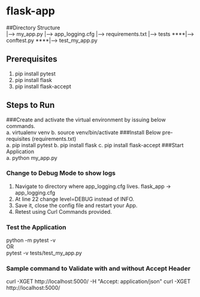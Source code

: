 # flask-app
##Directory Structure <br>
    |--> my_app.py
    |--> app_logging.cfg
    |--> requirements.txt
    |--> tests
    ****|--> conftest.py
    ****|--> test_my_app.py
## Prerequisites
1. pip install pytest
2. pip install flask
3. pip install flask-accept

    
## Steps to Run
###Create and activate the virtual environment by issuing below commands. <br> 
    a. virtualenv venv
    b. source venv/bin/activate
###Install Below pre-requisites (requirements.txt) <br>
    a. pip install pytest
    b. pip install flask 
    c. pip install flask-accept
###Start Application <br>
    a. python my_app.py

### Change to Debug Mode to show logs
1. Navigate to directory where app_logging.cfg lives. flask_app -> app_logging.cfg
2. At line 22 change level=DEBUG instead of INFO.
3. Save it, close the config file and restart your App.
4. Retest using Curl Commands provided.

### Test the Application <br>
python -m pytest -v <br>
OR <br>
pytest -v tests/test_my_app.py

### Sample command to Validate with and without Accept Header <br>
curl -XGET http://localhost:5000/ -H "Accept: application/json"
curl -XGET http://localhost:5000/

